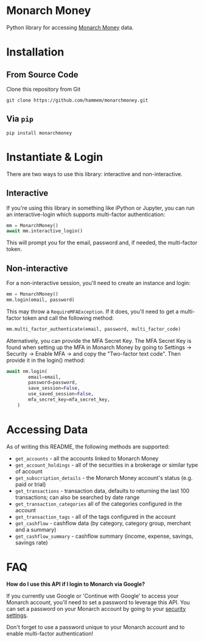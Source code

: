 # Monarch Money

Python library for accessing [Monarch Money](https://www.monarchmoney.com/referral/ngam2i643l) data.

# Installation

## From Source Code

Clone this repository from Git

`git clone https://github.com/hammem/monarchmoney.git`

## Via `pip`

`pip install monarchmoney`
# Instantiate & Login

There are two ways to use this library: interactive and non-interactive.

## Interactive

If you're using this library in something like iPython or Jupyter, you can run an interactive-login which supports multi-factor authentication:

```python
mm = MonarchMoney()
await mm.interactive_login()
```
This will prompt you for the email, password and, if needed, the multi-factor token.

## Non-interactive

For a non-interactive session, you'll need to create an instance and login:

```python
mm = MonarchMoney()
mm.login(email, password)
```

This may throw a `RequireMFAException`.  If it does, you'll need to get a multi-factor token and call the following method:

```python
mm.multi_factor_authenticate(email, password, multi_factor_code)
```

Alternatively, you can provide the MFA Secret Key. The MFA Secret Key is found when setting up the MFA in Monarch Money by going to Settings -> Security -> Enable MFA -> and copy the "Two-factor text code". Then provide it in the login() method:
```python
await nm.login(
        email=email,
        password=password,
        save_session=False,
        use_saved_session=False,
        mfa_secret_key=mfa_secret_key,
    )

```

# Accessing Data

As of writing this README, the following methods are supported:

- `get_accounts` - all the accounts linked to Monarch Money
- `get_account_holdings` - all of the securities in a brokerage or similar type of account
- `get_subscription_details` - the Monarch Money account's status (e.g. paid or trial)
- `get_transactions` - transaction data, defaults to returning the last 100 transactions; can also be searched by date range
- `get_transaction_categories` all of the categories configured in the account
- `get_transaction_tags` - all of the tags configured in the account
- `get_cashflow` - cashflow data (by category, category group, merchant and a summary)
- `get_cashflow_summary` - cashflow summary (income, expense, savings, savings rate)

# FAQ

**How do I use this API if I login to Monarch via Google?**

If you currently use Google or 'Continue with Google' to access your Monarch account, you'll need to set a password to leverage this API.  You can set a password on your Monarch account by going to your [security settings](https://app.monarchmoney.com/settings/security).  

Don't forget to use a password unique to your Monarch account and to enable multi-factor authentication!
